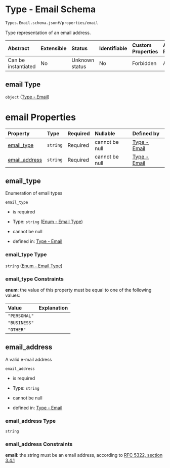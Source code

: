 # Type - Email Schema

```txt
Types.Email.schema.json#/properties/email
```

Type representation of an email address.

| Abstract            | Extensible | Status         | Identifiable | Custom Properties | Additional Properties | Access Restrictions | Defined In                                                                      |
| :------------------ | :--------- | :------------- | :----------- | :---------------- | :-------------------- | :------------------ | :------------------------------------------------------------------------------ |
| Can be instantiated | No         | Unknown status | No           | Forbidden         | Allowed               | none                | [Issuer.schema.json*](../out/objects/Issuer.schema.json "open original schema") |

## email Type

`object` ([Type - Email](issuer-properties-type---email.md))

# email Properties

| Property                        | Type     | Required | Nullable       | Defined by                                                                                               |
| :------------------------------ | :------- | :------- | :------------- | :------------------------------------------------------------------------------------------------------- |
| [email_type](#email_type)       | `string` | Required | cannot be null | [Type - Email](email-1-properties-enum---email-type.md "Enums.Email.schema.json#/properties/email_type") |
| [email_address](#email_address) | `string` | Required | cannot be null | [Type - Email](email-1-properties-email_address.md "Types.Email.schema.json#/properties/email_address")  |

## email_type

Enumeration of email types

`email_type`

*   is required

*   Type: `string` ([Enum - Email Type](email-1-properties-enum---email-type.md))

*   cannot be null

*   defined in: [Type - Email](email-1-properties-enum---email-type.md "Enums.Email.schema.json#/properties/email_type")

### email_type Type

`string` ([Enum - Email Type](email-1-properties-enum---email-type.md))

### email_type Constraints

**enum**: the value of this property must be equal to one of the following values:

| Value        | Explanation |
| :----------- | :---------- |
| `"PERSONAL"` |             |
| `"BUSINESS"` |             |
| `"OTHER"`    |             |

## email_address

A valid e-mail address

`email_address`

*   is required

*   Type: `string`

*   cannot be null

*   defined in: [Type - Email](email-1-properties-email_address.md "Types.Email.schema.json#/properties/email_address")

### email_address Type

`string`

### email_address Constraints

**email**: the string must be an email address, according to [RFC 5322, section 3.4.1](https://tools.ietf.org/html/rfc5322 "check the specification")
